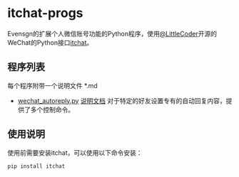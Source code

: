 # itchat-progs
Evensgn的扩展个人微信账号功能的Python程序，使用[@LittleCoder](https://github.com/littlecodersh)开源的WeChat的Python接口[itchat](https://github.com/littlecodersh/ItChat)。

## 程序列表
每个程序附带一个说明文件 *.md
- [wechat_autoreply.py](wechat_autoreply.py)  [说明文档](wechat_autoreply.md) 对于特定的好友设置专有的自动回复内容，提供了多个控制命令。

## 使用说明
使用前需要安装itchat，可以使用以下命令安装：
```bash
pip install itchat
```

